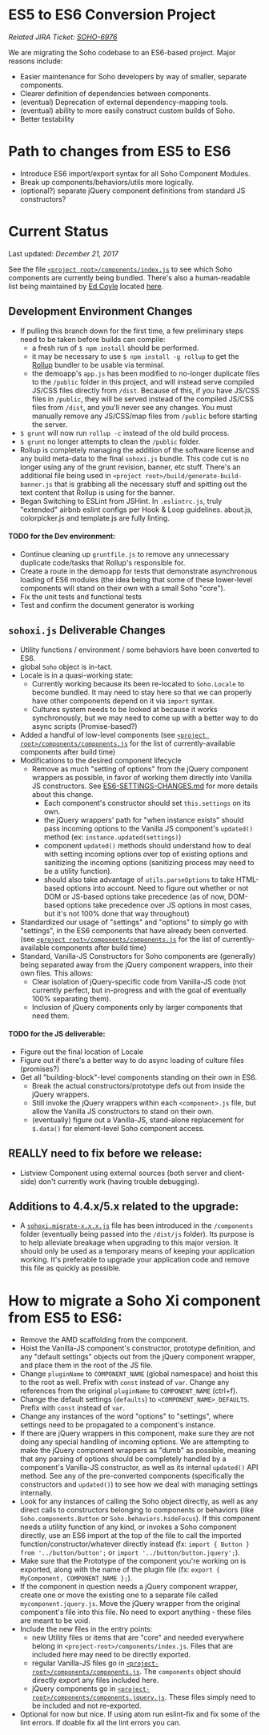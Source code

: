 # ES5 to ES6 Conversion Project

*Related JIRA Ticket: [SOHO-6976](https://jira.infor.com/browse/SOHO-6976)*

We are migrating the Soho codebase to an ES6-based project.  Major reasons include:
- Easier maintenance for Soho developers by way of smaller, separate components.
- Clearer definition of dependencies between components.
- (eventual) Deprecation of external dependency-mapping tools.
- (eventual) ability to more easily construct custom builds of Soho.
- Better testability

# Path to changes from ES5 to ES6

- Introduce ES6 import/export syntax for all Soho Component Modules.
- Break up components/behaviors/utils more logically.
- (optional?) separate jQuery component definitions from standard JS constructors?

# Current Status

Last updated:  *December 21, 2017*

See the file [`<project root>/components/index.js`](./components/index.js) to see which Soho components are currently being bundled.  There's also a human-readable list being maintained by [Ed Coyle](mailto:ed.coyle@infor.com) located [here](./ES6-CONVERTED.md).

## Development Environment Changes

- If pulling this branch down for the first time, a few preliminary steps need to be taken before builds can compile:
  - a fresh run of `$ npm install` should be performed.
  - it may be necessary to use `$ npm install -g rollup` to get the [Rollup](https://github.com/rollup/rollup) bundler to be usable via terminal.
  - the demoapp's `app.js` has been modified to no-longer duplicate files to the `/public` folder in this project, and will instead serve compiled JS/CSS files directly from `/dist`.  Because of this, if you have JS/CSS files in `/public`, they will be served instead of the compiled JS/CSS files from `/dist`, and you'll never see any changes.  You must manually remove any JS/CSS/map files from `/public` before starting the server.
- `$ grunt` will now run `rollup -c` instead of the old build process.
- `$ grunt` no longer attempts to clean the `/public` folder.
- Rollup is completely managing the addition of the software license and any build meta-data to the final `sohoxi.js` bundle.  This code cut is no longer using any of the grunt revision, banner, etc stuff.  There's an additional file being used in `<project root>/build/generate-build-banner.js` that is grabbing all the necessary stuff and spitting out the text content that Rollup is using for the banner.
- Began Switching to ESLint from JSHint.  In `.eslintrc.js`, truly "extended" airbnb eslint configs per Hook & Loop guidelines. about.js, colorpicker.js and template.js are fully linting.

#### TODO for the Dev environment:

- Continue cleaning up `gruntfile.js` to remove any unnecessary duplicate code/tasks that Rollup's responsible for.
- Create a route in the demoapp for tests that demonstrate asynchronous loading of ES6 modules (the idea being that some of these lower-level components will stand on their own with a small Soho "core").
- Fix the unit tests and functional tests
- Test and confirm the document generator is working

## `sohoxi.js` Deliverable Changes

- Utility functions / environment / some behaviors have been converted to ES6.
- global `Soho` object is in-tact.
- Locale is in a quasi-working state:
  - Currently working because its been re-located to `Soho.Locale` to become bundled.  It may need to stay here so that we can properly have other components depend on it via `import` syntax.
  - Cultures system needs to be looked at because it works synchronously, but we may need to come up with a better way to do async scripts (Promise-based?)
- Added a handful of low-level components (see [`<project root>/components/components.js`](./components/components.js) for the list of currently-available components after build time)
- Modifications to the desired component lifecycle
  - Remove as much "setting of options" from the jQuery component wrappers as possible, in favor of working them directly into Vanilla JS constructors.  See [ES6-SETTINGS-CHANGES.md](./ES6-SETTINGS-CHANGES.md) for more details about this change.
    - Each component's constructor should set `this.settings` on its own.
    - the jQuery wrappers' path for "when instance exists" should pass incoming options to the Vanilla JS component's `updated()` method (ex: `instance.updated(settings)`)
    - component `updated()` methods should understand how to deal with setting incoming options over top of existing options and sanitizing the incoming options (sanitizing process may need to be a utility function).
    - should also take advantage of `utils.parseOptions` to take HTML-based options into account.  Need to figure out whether or not DOM or JS-based options take precedence (as of now, DOM-based options take precedence over JS options in most cases, but it's not 100% done that way throughout)
- Standardized our usage of "settings" and "options" to simply go with "settings", in the ES6 components that have already been converted. (see  [`<project root>/components/components.js`](./components/components.js) for the list of currently-available components after build time)
- Standard, Vanilla-JS Constructors for Soho components are (generally) being separated away from the jQuery component wrappers, into their own files.  This allows:
  - Clear isolation of jQuery-specific code from Vanilla-JS code (not currently perfect, but in-progress and with the goal of eventually 100% separating them).
  - Inclusion of jQuery components only by larger components that need them.

#### TODO for the JS deliverable:

- Figure out the final location of Locale
- Figure out if there's a better way to do async loading of culture files (promises?)
- Get all "building-block"-level components standing on their own in ES6.
  - Break the actual constructors/prototype defs out from inside the jQuery wrappers.
  - Still invoke the jQuery wrappers within each `<component>.js` file, but allow the Vanilla JS constructors to stand on their own.
  - (eventually) figure out a Vanilla-JS, stand-alone replacement for `$.data()` for element-level Soho component access.

## REALLY need to fix before we release:
- Listview Component using external sources (both server and client-side) don't currently work (having trouble debugging).

## Additions to 4.4.x/5.x related to the upgrade:

- A [`sohoxi.migrate-x.x.x.js`](./components/sohoxi-migrate-4.4.0.js) file has been introduced in the `/components` folder (eventually being passed into the `/dist/js` folder).  Its purpose is to help alleviate breakage when upgrading to this major version.  It should only be used as a temporary means of keeping your application working.  It's preferable to upgrade your application code and remove this file as quickly as possible.

# How to migrate a Soho Xi component from ES5 to ES6:

- Remove the AMD scaffolding from the component.
- Hoist the Vanilla-JS component's constructor, prototype definition, and any "default settings" objects out from the jQuery component wrapper, and place them in the root of the JS file.
- Change `pluginName` to `COMPONENT_NAME` (global namespace) and hoist this to the root as well.  Prefix with `const` instead of `var`.  Change any references from the original `pluginName` to `COMPONENT_NAME` (ctrl+f).
- Change the default settings (`defaults`) to `<COMPONENT_NAME>_DEFAULTS`. Prefix with `const` instead of `var`.
- Change any instances of the word "options" to "settings", where settings need to be propagated to a component's instance.
- If there are jQuery wrappers in this component, make sure they are not doing any special handling of incoming options.  We are attempting to make the jQuery component wrappers as "dumb" as possible, meaning that any parsing of options should be completely handled by a component's Vanilla-JS constructor, as well as its internal `updated()` API method.  See any of the pre-converted components (specifically the constructors and `updated()`) to see how we deal with managing settings internally.
- Look for any instances of calling the Soho object directly, as well as any direct calls to constructors belonging to components or behaviors (like `Soho.components.Button` or `Soho.behaviors.hideFocus`).  If this component needs a utility function of any kind, or invokes a Soho component directly, use an ES6 import at the top of the file to call the imported function/constructor/whatever directly instead (fx: `import { Button } from '../button/button';` or `import '../button/button.jquery';`).
- Make sure that the Prototype of the component you're working on is exported, along with the name of the plugin file (fx: `export { MyComponent, COMPONENT_NAME };`).
- If the component in question needs a jQuery component wrapper, create one or move the existing one to a separate file called `mycomponent.jquery.js`.  Move the jQuery wrapper from the original component's file into this file.  No need to export anything - these files are meant to be void.
- Include the new files in the entry points:
  - new Utility files or items that are "core" and needed everywhere belong in `<project-root>/components/index.js`.  Files that are included here may need to be directly exported.
  - regular Vanilla-JS files go in [`<project-root>/components/components.js`](./components/components.js).  The `components` object should directly export any files included here.
  - jQuery components go in [`<project-root>/components/components.jquery.js`](./components/components.jquery.js).  These files simply need to be included and not re-exported.
- Optional for now but nice. If using atom run eslint-fix and fix some of the lint errors. If doable fix all the lint errors you can.
